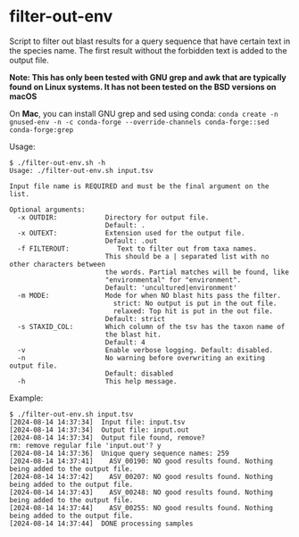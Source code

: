 # filter-out-env

Script to filter out blast results for a query sequence that have certain text in the species name.
The first result without the forbidden text is added to the output file.

**Note: This has only been tested with GNU grep and awk that are typically found on Linux systems. It has not been tested on the BSD versions on macOS**

On **Mac**, you can install GNU grep and sed using conda:
`conda create -n gnused-env -n -c conda-forge --override-channels conda-forge::sed conda-forge:grep`

Usage:

```{base}
$ ./filter-out-env.sh -h
Usage: ./filter-out-env.sh input.tsv

Input file name is REQUIRED and must be the final argument on the list.

Optional arguments:
  -x OUTDIR:            Directory for output file.
                        Default: .
  -x OUTEXT:            Extension used for the output file.
                        Default: .out
  -f FILTEROUT:            Text to filter out from taxa names.
                        This should be a | separated list with no other characters between
                        the words. Partial matches will be found, like
                        "environmental" for "environment".
                        Default: 'uncultured|environment'
  -m MODE:              Mode for when NO blast hits pass the filter.
                          strict: No output is put in the out file.
                          relaxed: Top hit is put in the out file.
                        Default: strict
  -s STAXID_COL:        Which column of the tsv has the taxon name of
                        the blast hit.
                        Default: 4
  -v                    Enable verbose logging. Default: disabled.
  -n                    No warning before overwriting an exiting output file.
                        Default: disabled
  -h                    This help message.
```

Example:

```{bash}
$ ./filter-out-env.sh input.tsv 
[2024-08-14 14:37:34]  Input file: input.tsv
[2024-08-14 14:37:34]  Output file: input.out
[2024-08-14 14:37:34]  Output file found, remove?
rm: remove regular file 'input.out'? y
[2024-08-14 14:37:36]  Unique query sequence names: 259
[2024-08-14 14:37:41]    ASV_00190: NO good results found. Nothing being added to the output file.
[2024-08-14 14:37:42]    ASV_00207: NO good results found. Nothing being added to the output file.
[2024-08-14 14:37:43]    ASV_00248: NO good results found. Nothing being added to the output file.
[2024-08-14 14:37:44]    ASV_00255: NO good results found. Nothing being added to the output file.
[2024-08-14 14:37:44]  DONE processing samples
```
